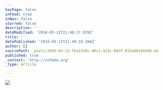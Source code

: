 ```yaml
---
hasPage: false
inFeed: true
inNav: false
starred: false
description: ''
dateModified: '2016-03-12T21:48:17.939Z'
title: ''
datePublished: '2016-03-12T21:48:18.268Z'
author: []
sourcePath: _posts/2016-03-12-fba1339c-40c1-423c-863f-815a6b169498.md
published: true
_context: 'http://schema.org'
_type: Article

---
```

![](https://the-grid-user-content.s3-us-west-2.amazonaws.com/2a8feda9-ebcb-406c-aa27-b2a0a4dc3bee.jpg)